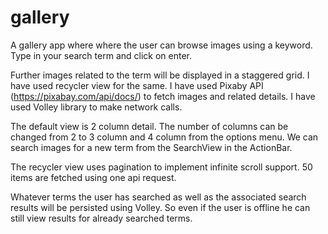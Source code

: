# gallery
A gallery app where where the user can browse images using a keyword. Type in your search term and click on enter.

Further images related to the term will be displayed in a staggered grid. I have used recycler view for the same. I have used Pixaby API (https://pixabay.com/api/docs/) to fetch images and related details. I have used Volley library to make network calls.

The default view is 2 column detail. The number of columns can be changed from 2 to 3 column and 4 column from the options menu. We can search images for a new term from the SearchView in the ActionBar.

The recycler view uses pagination to implement infinite scroll support. 50 items are fetched using one api request.

Whatever terms the user has searched as well as the associated search results will be persisted using Volley. So even if the user is offline he can still view results for already searched terms.
